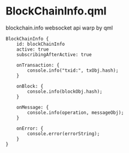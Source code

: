 # BlockChainInfo.qml

blockchain.info websocket api warp by qml

```
BlockChainInfo {
    id: blockChainInfo
    active: true
    subscribingAfterActive: true

    onTransaction: {
        console.info("txid:", txObj.hash);
    }

    onBlock: {
        console.info(blockObj.hash);
    }

    onMessage: {
        console.info(operation, messageObj);
    }

    onError: {
        console.error(errorString);
    }
}
```
